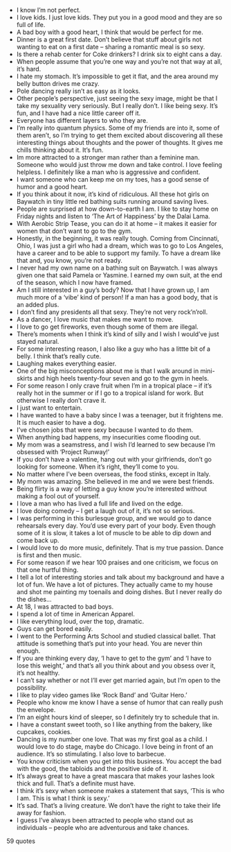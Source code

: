  - I know I’m not perfect.
 - I love kids. I just love kids. They put you in a good mood and they are so full of life.
 - A bad boy with a good heart, I think that would be perfect for me.
 - Dinner is a great first date. Don’t believe that stuff about girls not wanting to eat on a first date – sharing a romantic meal is so sexy.
 - Is there a rehab center for Coke drinkers? I drink six to eight cans a day.
 - When people assume that you’re one way and you’re not that way at all, it’s hard.
 - I hate my stomach. It’s impossible to get it flat, and the area around my belly button drives me crazy.
 - Pole dancing really isn’t as easy as it looks.
 - Other people’s perspective, just seeing the sexy image, might be that I take my sexuality very seriously. But I really don’t. I like being sexy. It’s fun, and I have had a nice little career off it.
 - Everyone has different layers to who they are.
 - I’m really into quantum physics. Some of my friends are into it, some of them aren’t, so I’m trying to get them excited about discovering all these interesting things about thoughts and the power of thoughts. It gives me chills thinking about it. It’s fun.
 - Im more attracted to a stronger man rather than a feminine man. Someone who would just throw me down and take control. I love feeling helpless. I definitely like a man who is aggressive and confident.
 - I want someone who can keep me on my toes, has a good sense of humor and a good heart.
 - If you think about it now, it’s kind of ridiculous. All these hot girls on Baywatch in tiny little red bathing suits running around saving lives.
 - People are surprised at how down-to-earth I am. I like to stay home on Friday nights and listen to ‘The Art of Happiness’ by the Dalai Lama.
 - With Aerobic Strip Tease, you can do it at home – it makes it easier for women that don’t want to go to the gym.
 - Honestly, in the beginning, it was really tough. Coming from Cincinnati, Ohio, I was just a girl who had a dream, which was to go to Los Angeles, have a career and to be able to support my family. To have a dream like that and, you know, you’re not ready.
 - I never had my own name on a bathing suit on Baywatch. I was always given one that said Pamela or Yasmine. I earned my own suit, at the end of the season, which I now have framed.
 - Am I still interested in a guy’s body? Now that I have grown up, I am much more of a ‘vibe’ kind of person! If a man has a good body, that is an added plus.
 - I don’t find any presidents all that sexy. They’re not very rock’n’roll.
 - As a dancer, I love music that makes me want to move.
 - I love to go get fireworks, even though some of them are illegal.
 - There’s moments when I think it’s kind of silly and I wish I would’ve just stayed natural.
 - For some interesting reason, I also like a guy who has a littte bit of a belly. I think that’s really cute.
 - Laughing makes everything easier.
 - One of the big misconceptions about me is that I walk around in mini-skirts and high heels twenty-four seven and go to the gym in heels.
 - For some reason I only crave fruit when I’m in a tropical place – if it’s really hot in the summer or if I go to a tropical island for work. But otherwise I really don’t crave it.
 - I just want to entertain.
 - I have wanted to have a baby since I was a teenager, but it frightens me. It is much easier to have a dog.
 - I’ve chosen jobs that were sexy because I wanted to do them.
 - When anything bad happens, my insecurities come flooding out.
 - My mom was a seamstress, and I wish I’d learned to sew because I’m obsessed with ‘Project Runway!’
 - If you don’t have a valentine, hang out with your girlfriends, don’t go looking for someone. When it’s right, they’ll come to you.
 - No matter where I’ve been overseas, the food stinks, except in Italy.
 - My mom was amazing. She believed in me and we were best friends.
 - Being flirty is a way of letting a guy know you’re interested without making a fool out of yourself.
 - I love a man who has lived a full life and lived on the edge.
 - I love doing comedy – I get a laugh out of it, it’s not so serious.
 - I was performing in this burlesque group, and we would go to dance rehearsals every day. You’d use every part of your body. Even though some of it is slow, it takes a lot of muscle to be able to dip down and come back up.
 - I would love to do more music, definitely. That is my true passion. Dance is first and then music.
 - For some reason if we hear 100 praises and one criticism, we focus on that one hurtful thing.
 - I tell a lot of interesting stories and talk about my background and have a lot of fun. We have a lot of pictures. They actually came to my house and shot me painting my toenails and doing dishes. But I never really do the dishes...
 - At 18, I was attracted to bad boys.
 - I spend a lot of time in American Apparel.
 - I like everything loud, over the top, dramatic.
 - Guys can get bored easily.
 - I went to the Performing Arts School and studied classical ballet. That attitude is something that’s put into your head. You are never thin enough.
 - If you are thinking every day, ‘I have to get to the gym’ and ‘I have to lose this weight,’ and that’s all you think about and you obsess over it, it’s not healthy.
 - I can’t say whether or not I’ll ever get married again, but I’m open to the possibility.
 - I like to play video games like ‘Rock Band’ and ‘Guitar Hero.’
 - People who know me know I have a sense of humor that can really push the envelope.
 - I’m an eight hours kind of sleeper, so I definitely try to schedule that in.
 - I have a constant sweet tooth, so I like anything from the bakery, like cupcakes, cookies.
 - Dancing is my number one love. That was my first goal as a child. I would love to do stage, maybe do Chicago. I love being in front of an audience. It’s so stimulating. I also love to barbecue.
 - You know criticism when you get into this business. You accept the bad with the good, the tabloids and the positive side of it.
 - It’s always great to have a great mascara that makes your lashes look thick and full. That’s a definite must have.
 - I think it’s sexy when someone makes a statement that says, ‘This is who I am. This is what I think is sexy.’
 - It’s sad. That’s a living creature. We don’t have the right to take their life away for fashion.
 - I guess I’ve always been attracted to people who stand out as individuals – people who are adventurous and take chances.

59 quotes